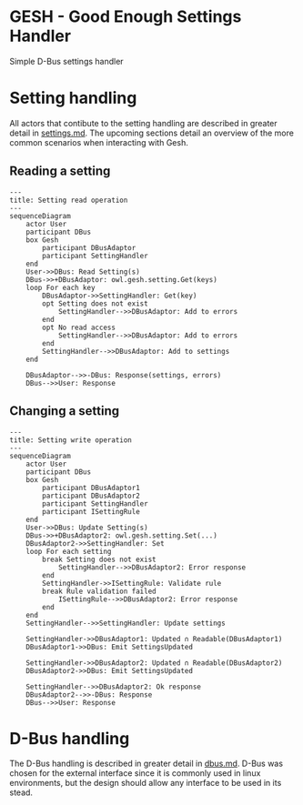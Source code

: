 # GESH - Good Enough Settings Handler

Simple D-Bus settings handler

# Setting handling

All actors that contibute to the setting handling are described in greater
detail in [settings.md](src/setting/setting.md). The upcoming sections detail
an overview of the more common scenarios when interacting with Gesh.

## Reading a setting

```mermaid
---
title: Setting read operation
---
sequenceDiagram
    actor User
    participant DBus
    box Gesh
        participant DBusAdaptor
        participant SettingHandler
    end
    User->>DBus: Read Setting(s)
    DBus->>+DBusAdaptor: owl.gesh.setting.Get(keys)
    loop For each key
        DBusAdaptor->>SettingHandler: Get(key)
        opt Setting does not exist
            SettingHandler-->>DBusAdaptor: Add to errors
        end
        opt No read access
            SettingHandler-->>DBusAdaptor: Add to errors
        end
        SettingHandler-->>DBusAdaptor: Add to settings
    end

    DBusAdaptor-->>-DBus: Response(settings, errors)
    DBus-->>User: Response
```

## Changing a setting

```mermaid
---
title: Setting write operation
---
sequenceDiagram
    actor User
    participant DBus
    box Gesh
        participant DBusAdaptor1
        participant DBusAdaptor2
        participant SettingHandler
        participant ISettingRule
    end
    User->>DBus: Update Setting(s)
    DBus->>+DBusAdaptor2: owl.gesh.setting.Set(...)
    DBusAdaptor2->>SettingHandler: Set
    loop For each setting
        break Setting does not exist
            SettingHandler-->>DBusAdaptor2: Error response
        end
        SettingHandler->>ISettingRule: Validate rule
        break Rule validation failed
            ISettingRule-->>DBusAdaptor2: Error response
        end
    end
    SettingHandler-->>SettingHandler: Update settings

    SettingHandler->>DBusAdaptor1: Updated ∩ Readable(DBusAdaptor1)
    DBusAdaptor1->>DBus: Emit SettingsUpdated

    SettingHandler->>DBusAdaptor2: Updated ∩ Readable(DBusAdaptor2)
    DBusAdaptor2->>DBus: Emit SettingsUpdated

    SettingHandler-->>DBusAdaptor2: Ok response
    DBusAdaptor2-->>-DBus: Response
    DBus-->>User: Response
```

# D-Bus handling

The D-Bus handling is described in greater detail in
[dbus.md](src/dbus/dbus.md). D-Bus was chosen for the external interface since
it is commonly used in linux environments, but the design should allow any
interface to be used in its stead.
